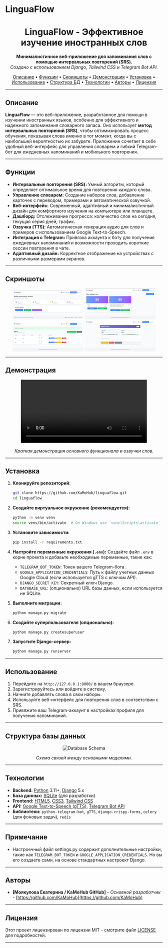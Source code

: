 
# LinguaFlow



<h1 align="center">LinguaFlow - Эффективное изучение иностранных слов</h1>

<p align="center">
  <strong>Минималистичное  веб-приложение для запоминания слов с помощью интервальных повторений (SRS).</strong><br>
  <em>Создано с использованием Django, Tailwind CSS и Telegram Bot API.</em>
</p>

<p align="center">
  <a href="#описание">Описание</a> •
  <a href="#функции">Функции</a> •
  <a href="#скриншоты">Скриншоты</a> •
  <a href="#демонстрация">Демонстрация</a> •
  <a href="#установка">Установка</a> •
  <a href="#использование">Использование</a> •
  <a href="#структура-базы-данных">Структура БД</a> •
  <a href="#технологии">Технологии</a> •
  <a href="#авторы">Авторы</a> •
  <a href="#лицензия">Лицензия</a>
</p>

---

## Описание

**LinguaFlow** — это веб-приложение, разработанное для помощи в изучении иностранных языков, особенно для эффективного и надежного запоминания словарного запаса. Оно использует **метод интервальных повторений (SRS)**, чтобы оптимизировать процесс обучения, показывая слова именно в тот момент, когда вы с наибольшей вероятностью их забудете. Приложение сочетает в себе удобный веб-интерфейс для управления словарем и гибкий Telegram-бот для ежедневных напоминаний и мобильного повторения.

---

## Функции

*   **Интервальные повторения (SRS):** Умный алгоритм, который определяет оптимальное время для повторения каждого слова.
*   **Управление словарем:** Создание наборов слов, добавление карточек с переводом, примерами и автоматической озвучкой.
*   **Веб-интерфейс:** Современный, адаптивный и минималистичный дизайн для комфортного изучения на компьютере или планшете.
*   **Дашборд:** Отслеживание прогресса: количество слов на сегодня, текущая серия дней, график.
*   **Озвучка (TTS):** Автоматическая генерация аудио для слов и примеров с использованием Google Text-to-Speech.
*   **Интеграция с Telegram:** Привязка аккаунта к боту для получения ежедневных напоминаний и возможности проходить короткие сессии повторения в чате.
*   **Адаптивный дизайн:** Корректное отображение на устройствах с различными размерами экранов.

---

## Скриншоты

<div align="center">
  <img src="screenshots/dashboard.png" alt="Dashboard" width="45%"> <!-- Замените на путь к скриншоту -->
  <img src="screenshots/z5.png" alt="Review Mode" width="45%"> <!-- Замените на путь к скриншоту -->
  <img src="screenshots/z3.png" alt="Список слов" width="45%"> <!-- Замените на путь к скриншоту -->
  <img src="screenshots/z4.png" alt="Карточка слова" width="45%"> <!-- Замените на путь к скриншоту --> 
</div>

---

## Демонстрация

<div align="center">
  <video width="80%" controls>
    <source src="screenshots/0928.mp4" type="video/mp4"> <!-- Замените на путь к видео -->
    Your browser does not support the video tag.
  </video>
  <p><em>Краткая демонстрация основного функционала и озвучки слов.</em></p>
</div>

---

## Установка

1.  **Клонируйте репозиторий:**
    ```bash
    git clone https://github.com/KaMoHub/linguaflow.git
    cd linguaflow
    ```

2.  **Создайте виртуальное окружение (рекомендуется):**
    ```bash
    python -m venv venv
    source venv/bin/activate  # On Windows use `venv\Scripts\activate`
    ```

3.  **Установите зависимости:**
    ```bash
    pip install -r requirements.txt
    ```

4.  **Настройте переменные окружения (`.env`):**
    Создайте файл `.env` в корне проекта и добавьте необходимые переменные, такие как:
    *   `TELEGRAM_BOT_TOKEN`: Токен вашего Telegram-бота.
    *   `GOOGLE_APPLICATION_CREDENTIALS`: Путь к файлу учетных данных Google Cloud (если используется gTTS с ключом API).
    *   `DJANGO_SECRET_KEY`: Секретный ключ Django.
    *   `DATABASE_URL`: (опционально) URL базы данных, если используется не SQLite.

5.  **Выполните миграции:**
    ```bash
    python manage.py migrate
    ```

6.  **Создайте суперпользователя (опционально):**
    ```bash
    python manage.py createsuperuser
    ```

7.  **Запустите Django-сервер:**
    ```bash
    python manage.py runserver
    ```

---

## Использование

1.  Перейдите на `http://127.0.0.1:8000/` в вашем браузере.
2.  Зарегистрируйтесь или войдите в систему.
3.  Начните добавлять слова в свои наборы.
4.  Используйте веб-интерфейс для повторения слов в соответствии с SRS.
5.  Привяжите ваш Telegram-аккаунт в настройках профиля для получения напоминаний.

---

## Структура базы данных

<div align="center">
  <img src="db_schema/schema_diagram.png" alt="Database Schema" width="80%"> <!-- Замените на путь к PNG диаграмме -->
  <p><em>Схема связей между основными моделями.</em></p>
</div>

---

## Технологии

*   **Backend:** [Python](https://www.python.org/) 3.11+, [Django](https://www.djangoproject.com/) 5.x
*   **База данных:** [SQLite](https://www.sqlite.org/index.html) (для разработки)
*   **Frontend:** [HTML5](https://developer.mozilla.org/en-US/docs/Web/Guide/HTML/HTML5), [CSS3](https://developer.mozilla.org/en-US/docs/Web/CSS), [Tailwind CSS](https://tailwindcss.com/)
*   **API:** [Google Text-to-Speech (gTTS)](https://cloud.google.com/text-to-speech/docs), [Telegram Bot API](https://core.telegram.org/bots/api)
*   **Библиотеки:** `python-telegram-bot`, `gTTS`, `django-crispy-forms`, `celery` (для фоновых задач), `redis`

---

## Примечание

*   Настроечный файл settings.py содержит дополнительные настройки, такие как `TELEGRAM_BOT_TOKEN` и `GOOGLE_APPLICATION_CREDENTIALS`.  Но вы его создаете сами, на основе стандартных настроект Django. 

---

## Авторы

*   **[Моякулова Екатерина / KaMoHub GitHub]** - *Основной разработчик* - [https://github.com/KaMoHub](https://github.com/KaMoHub)

---

## Лицензия

Этот проект лицензирован по лицензии MIT - смотрите файл [LICENSE](LICENSE) для подробностей.

---
